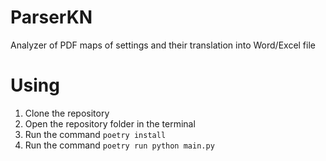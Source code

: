 # ParserKN
Analyzer of PDF maps of settings and their translation into Word/Excel file

# Using
1. Clone the repository
2. Open the repository folder in the terminal
3. Run the command `poetry install`
4. Run the command `poetry run python main.py`
 
